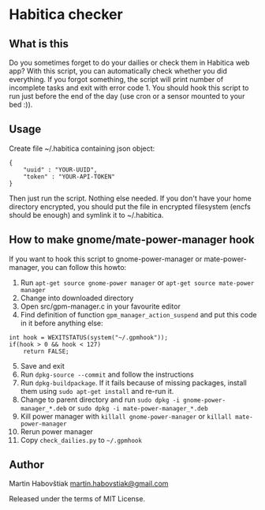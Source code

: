 Habitica checker
================

What is this
------------

Do you sometimes forget to do your dailies or check them in Habitica web app? With this script, you can automatically check whether you did everything. If you forgot something, the script will print number of incomplete tasks and exit with error code 1. You should hook this script to run just before the end of the day (use cron or a sensor mounted to your bed :)).

Usage
-----

Create file ~/.habitica containing json object:
```
{
	"uuid" : "YOUR-UUID",
	"token" : "YOUR-API-TOKEN"
}
```

Then just run the script. Nothing else needed. If you don't have your home directory encrypted, you should put the file in encrypted filesystem (encfs should be enough) and symlink it to ~/.habitica.

How to make gnome/mate-power-manager hook
-----------------------------------------

If you want to hook this script to gnome-power-manager or mate-power-manager, you can follow this howto:

1. Run `apt-get source gnome-power manager` or `apt-get source mate-power manager`
2. Change into downloaded directory
3. Open src/gpm-manager.c in your favourite editor
4. Find definition of function `gpm_manager_action_suspend` and put this code in it before anything else:
```
int hook = WEXITSTATUS(system("~/.gpmhook"));
if(hook > 0 && hook < 127)
	return FALSE;
```
5. Save and exit
6. Run `dpkg-source --commit` and follow the instructions
7. Run `dpkg-buildpackage`. If it fails because of missing packages, install them using `sudo apt-get install` and re-run it.
8. Change to parent directory and run `sudo dpkg -i gnome-power-manager_*.deb` or `sudo dpkg -i mate-power-manager_*.deb`
9. Kill power manager with `killall gnome-power-manager` or `killall mate-power-manager`
10. Rerun power manager
11. Copy `check_dailies.py` to `~/.gpmhook`

Author
------

Martin Habovštiak <martin.habovstiak@gmail.com>

Released under the terms of MIT License.
